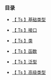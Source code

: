 ### 目录

* [【 Ts 】基础类型 ]()

* [【 Ts 】接口 ]()

* [【 Ts 】类 ]()

* [【 Ts 】函数 ]()

* [【 Ts 】泛型 ]()

* [【 Ts 】高级类型 ]()
